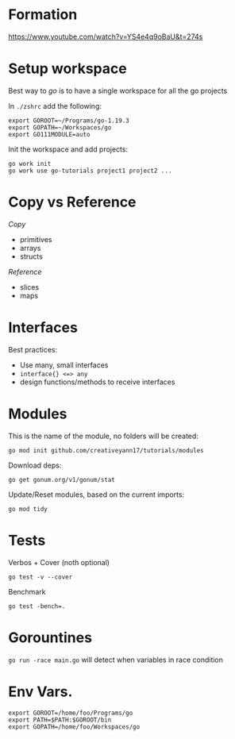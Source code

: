 # Formation
https://www.youtube.com/watch?v=YS4e4q9oBaU&t=274s

# Setup workspace

Best way to *go* is to have a single workspace for all the go projects

In `./zshrc` add the following:

```
export GOROOT=~/Programs/go-1.19.3
export GOPATH=~/Workspaces/go
export GO111MODULE=auto
```

Init the workspace and add projects:

```
go work init
go work use go-tutorials project1 project2 ...
```

# Copy vs Reference

*Copy*
- primitives
- arrays
- structs

*Reference*
- slices
- maps

# Interfaces

Best practices:
- Use many, small interfaces
- `interface{} <=> any`
- design functions/methods to receive interfaces

# Modules
This is the name of the module, no folders will be created:
```
go mod init github.com/creativeyann17/tutorials/modules
```
Download deps:
```
go get gonum.org/v1/gonum/stat 
```
Update/Reset modules, based on the current imports:
```
go mod tidy
```

# Tests
Verbos + Cover (noth optional)
```
go test -v --cover
```
Benchmark
```
go test -bench=.
```

# Gorountines

`go run -race main.go` will detect when variables in race condition

# Env Vars.
```
export GOROOT=/home/foo/Programs/go
export PATH=$PATH:$GOROOT/bin
export GOPATH=/home/foo/Workspaces/go
```